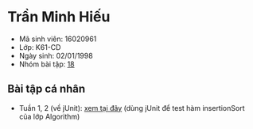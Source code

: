 # Trần Minh Hiếu
* Mã sinh viên: 16020961
* Lớp: K61-CD
* Ngày sinh: 02/01/1998
* Nhóm bài tập: [18](https://github.com/hieutm2198/int3117-2018)
##
## Bài tập cá nhân
* Tuần 1, 2 (về jUnit): [xem tại đây](https://github.com/hieutm2198/int3117-2018/tree/master/TranMinhHieu/Algorithm) (dùng jUnit để test hàm insertionSort của lớp Algorithm)
